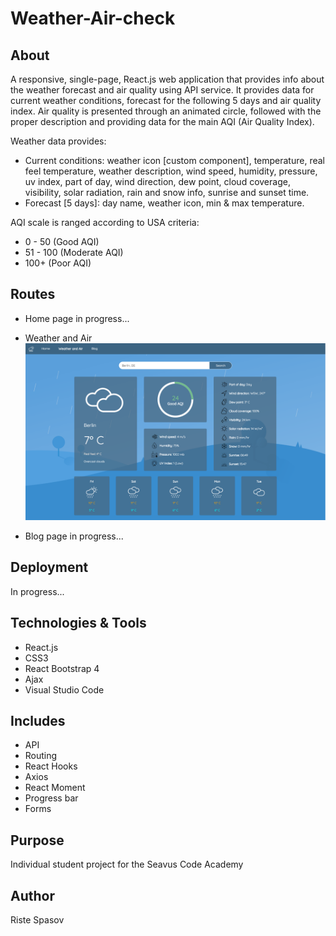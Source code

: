 # Weather-Air-check

## About 

A responsive, single-page, React.js web application that provides info about the weather forecast and air quality using API service. It provides data for current weather conditions, forecast for the following 5 days and air quality index. Air quality is presented through an animated circle, followed with the proper description and providing data for the main AQI (Air Quality Index).

Weather data provides:
- Current conditions: weather icon [custom component], temperature, real feel temperature, weather description, wind speed, humidity, pressure, uv index, part of day, wind direction, dew point, cloud coverage, visibility, solar radiation, rain and snow info, sunrise and sunset time.
- Forecast [5 days]: day name, weather icon, min & max temperature. 

AQI scale is ranged according to USA criteria:
- 0 - 50 (Good AQI)
- 51 - 100 (Moderate AQI)
- 100+ (Poor AQI)

## Routes

- Home page in progress...

- Weather and Air 
![](git-images/2.PNG)

- Blog page in progress...

## Deployment
In progress...

## Technologies & Tools

- React.js
- CSS3
- React Bootstrap 4
- Ajax
- Visual Studio Code

## Includes

- API
- Routing
- React Hooks
- Axios
- React Moment
- Progress bar
- Forms 

## Purpose

Individual student project for the Seavus Code Academy

## Author

Riste Spasov